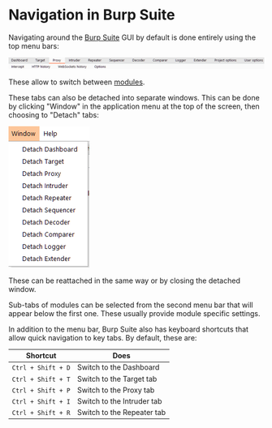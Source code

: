 # Navigation in Burp Suite

Navigating around the [Burp Suite](Burp%20Suite.md) GUI by default is done entirely using the top menu bars:

![tabs](assets/images/tabs.png)

These allow to switch between [modules](modules.md). 

These tabs can also be detached into separate windows. This can be done by clicking "Window" in the application menu at the top of the screen, then choosing to "Detach" tabs:

![detach windows](assets/images/detach%20windows.png)

These can be reattached in the same way or by closing the detached window.

Sub-tabs of modules can be selected from the second menu bar that will appear below the first one. These usually provide module specific settings.

In addition to the menu bar, Burp Suite also has keyboard shortcuts that allow quick navigation to key tabs. By default, these are:

|	  Shortcut     |      	   Does            |
|------------------|---------------------------|
| `Ctrl + Shift + D` | Switch to the Dashboard	 |
| `Ctrl + Shift + T` | Switch to the Target tab	 |
| `Ctrl + Shift + P` | Switch to the Proxy tab	 |
| `Ctrl + Shift + I` | Switch to the Intruder tab|
| `Ctrl + Shift + R` | Switch to the Repeater tab|

